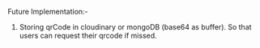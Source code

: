 

Future Implementation:-
  1. Storing qrCode in cloudinary or mongoDB (base64 as buffer). So that users can request their qrcode if missed.